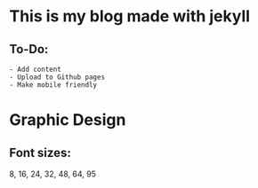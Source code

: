 # This is my blog made with jekyll

## To-Do:
    - Add content
    - Upload to Github pages
    - Make mobile friendly


# Graphic Design

## Font sizes:
8, 16, 24, 32, 48, 64, 95